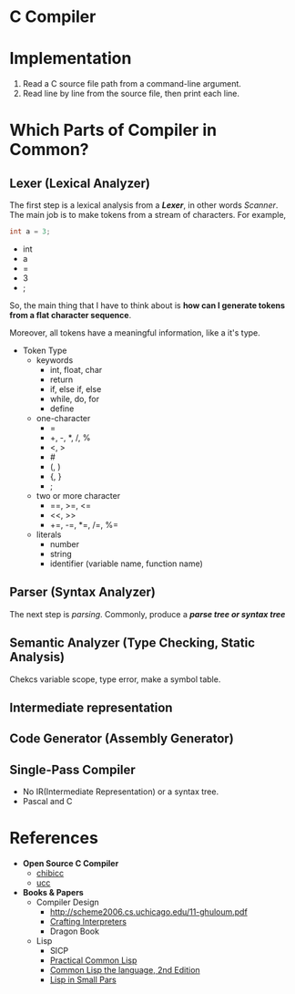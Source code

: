 # C Compiler

# Implementation
1. Read a C source file path from a command-line argument.
2. Read line by line from the source file, then print each line.


# Which Parts of Compiler in Common?

## Lexer (Lexical Analyzer)
The first step is a lexical analysis from a ***Lexer***, in other words *Scanner*.  
The main job is to make tokens from a stream of characters. For example,
```c
int a = 3;
```
- int
- a
- =
- 3
- ;

So, the main thing that I have to think about is **how can I generate tokens from a flat character sequence**.

Moreover, all tokens have a meaningful information, like a it's type.
- Token Type
  - keywords
    - int, float, char
    - return
    - if, else if, else
    - while, do, for
    - define
  - one-character
    - =
    - +, -, *, /, %
    - <, >
    - \#
    - (, )
    - {, }
    - ;
  - two or more character
    - ==, >=, <=
    - <<, >>
    - +=, -=, *=, /=, %=
  - literals
    - number
    - string
    - identifier (variable name, function name)


## Parser (Syntax Analyzer)
The next step is *parsing*.
Commonly, produce a ***parse tree or syntax tree***

## Semantic Analyzer (Type Checking, Static Analysis)
Chekcs variable scope, type error, make a symbol table.

## Intermediate representation


## Code Generator (Assembly Generator)



## Single-Pass Compiler
- No IR(Intermediate Representation) or a syntax tree.
- Pascal and C



# References
- **Open Source C Compiler**
  - [chibicc](https://github.com/rui314/chibicc)
  - [ucc](https://github.com/sheisc/ucc162.3)
- **Books & Papers**
  - Compiler Design
    - http://scheme2006.cs.uchicago.edu/11-ghuloum.pdf
    - [Crafting Interpreters](https://craftinginterpreters.com/contents.html)
    - Dragon Book
  - Lisp
    - SICP
    - [Practical Common Lisp](https://gigamonkeys.com/book/)
    - [Common Lisp the language, 2nd Edition](https://www.cs.cmu.edu/Groups/AI/html/cltl/clm/clm.html)
    - [Lisp in Small Pars](http://lisp.plasticki.com/)
